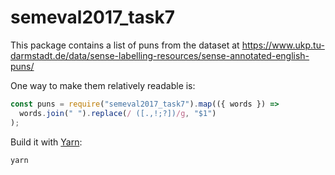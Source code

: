 # semeval2017_task7

This package contains a list of puns from the dataset at https://www.ukp.tu-darmstadt.de/data/sense-labelling-resources/sense-annotated-english-puns/

One way to make them relatively readable is:

```js
const puns = require("semeval2017_task7").map(({ words }) =>
  words.join(" ").replace(/ ([.,!;?])/g, "$1")
);
```

Build it with [Yarn](https://yarnpkg.com):

    yarn
